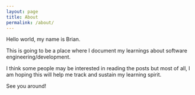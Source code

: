 ```yaml
---
layout: page
title: About
permalink: /about/
---
```


Hello world, my name is Brian.

This is going to be a place where I document my learnings about software engineering/development. 

I think some people may be interested in reading the posts but most of all, I am hoping this will help me track and sustain my learning spirit.

See you around! 
